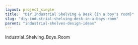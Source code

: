 ```yaml
---
layout: project_single
title:  "DIY Industrial Shelving & Desk {in a boy's room}"
slug: "diy-industrial-shelving-desk-in-a-boys-room"
parent: "industrial-shelves-design-ideas"
---
```

Industrial_Shelving_Boys_Room
